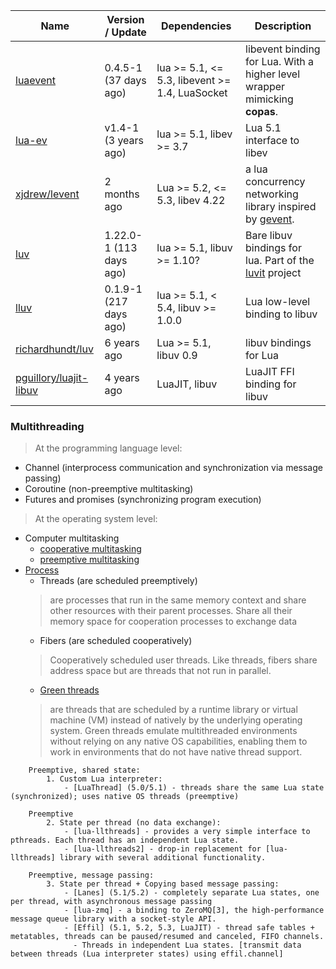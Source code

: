 Name | Version / Update | Dependencies | Description
-- | -- | -- | --
[luaevent](https://luarocks.org/modules/harningt/luaevent) | 0.4.5-1 (37 days ago) | lua >= 5.1, <= 5.3, libevent >= 1.4, LuaSocket | libevent binding for Lua. With a higher level wrapper mimicking **copas**.
[lua-ev](https://luarocks.org/modules/brimworks/lua-ev) | v1.4-1 (3 years ago) | lua >= 5.1, libev >= 3.7 | Lua 5.1 interface to libev
[xjdrew/levent](https://github.com/xjdrew/levent) | 2 months ago | Lua >= 5.2, <= 5.3, libev 4.22 | a lua concurrency networking library inspired by [gevent](http://www.gevent.org/).
[luv](https://luarocks.org/modules/creationix/luv) | 1.22.0-1 (113 days ago) | lua >= 5.1, libuv >= 1.10? | Bare libuv bindings for lua. Part of the [luvit](http://luvit.io/) project
[lluv](https://luarocks.org/modules/moteus/lluv) | 0.1.9-1 (217 days ago) | lua >= 5.1, < 5.4, libuv >= 1.0.0 | Lua low-level binding to libuv
[richardhundt/luv](https://github.com/richardhundt/luv) | 6 years ago | Lua  >= 5.1, libuv 0.9 | libuv bindings for Lua
[pguillory/luajit-libuv](https://github.com/pguillory/luajit-libuv) | 4 years ago | LuaJIT, libuv | LuaJIT FFI binding for libuv

### Multithreading
> At the programming language level:
  - Channel (interprocess communication and synchronization via message passing)
  - Coroutine (non-preemptive multitasking)
  - Futures and promises (synchronizing program execution)
> At the operating system level:
  - Computer multitasking
    - [cooperative multitasking](https://en.wikipedia.org/wiki/Cooperative_multitasking)
    - [preemptive multitasking](https://en.wikipedia.org/wiki/Preemption_(computing)#PREEMPTIVE)
  - [Process](https://en.wikipedia.org/wiki/Process_(computing))
    - Threads (are scheduled preemptively)
    > are processes that run in the same memory context and share other resources with their parent processes.
    > Share all their memory space for cooperation processes to exchange data
    - Fibers (are scheduled cooperatively)
    > Cooperatively scheduled user threads. Like threads, fibers share address space but are threads that not run in parallel.
    - [Green threads](https://en.wikipedia.org/wiki/Green_threads)
    > are threads that are scheduled by a runtime library or virtual machine (VM) instead of natively by the underlying operating system.
    > Green threads emulate multithreaded environments without relying on any native OS capabilities, enabling them to work in environments that do not have native thread support.


```
    Preemptive, shared state:
        1. Custom Lua interpreter:
            - [LuaThread] (5.0/5.1) - threads share the same Lua state (synchronized); uses native OS threads (preemptive)

    Preemptive
        2. State per thread (no data exchange):
            - [lua-llthreads] - provides a very simple interface to pthreads. Each thread has an independent Lua state.
            - [lua-llthreads2] - drop-in replacement for [lua-llthreads] library with several additional functionality.

    Preemptive, message passing:
        3. State per thread + Copying based message passing: 
            - [Lanes] (5.1/5.2) - completely separate Lua states, one per thread, with asynchronous message passing
            - [lua-zmq] - a binding to ZeroMQ[3], the high-performance message queue library with a socket-style API.
            - [Effil] (5.1, 5.2, 5.3, LuaJIT) - thread safe tables + metatables, threads can be paused/resumed and canceled, FIFO channels.
              - Threads in independent Lua states. [transmit data between threads (Lua interpreter states) using effil.channel]
```
